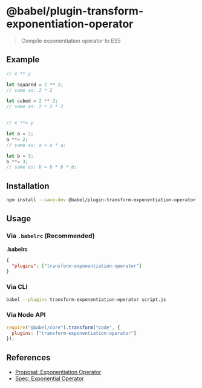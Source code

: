 # @babel/plugin-transform-exponentiation-operator

> Compile exponentiation operator to ES5

## Example

```js
// x ** y

let squared = 2 ** 2;
// same as: 2 * 2

let cubed = 2 ** 3;
// same as: 2 * 2 * 2


// x **= y

let a = 2;
a **= 2;
// same as: a = a * a;

let b = 3;
b **= 3;
// same as: b = b * b * b;
```

## Installation

```sh
npm install --save-dev @babel/plugin-transform-exponentiation-operator
```

## Usage

### Via `.babelrc` (Recommended)

**.babelrc**

```json
{
  "plugins": ["transform-exponentiation-operator"]
}
```

### Via CLI

```sh
babel --plugins transform-exponentiation-operator script.js
```

### Via Node API

```javascript
require("@babel/core").transform("code", {
  plugins: ["transform-exponentiation-operator"]
});
```

## References

* [Proposal: Exponentiation Operator](https://github.com/rwaldron/exponentiation-operator)
* [Spec: Exponential Operator](https://rwaldron.github.io/exponentiation-operator/)
